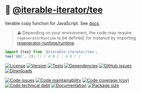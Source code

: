 :seedling: [@iterable-iterator/tee](https://iterable-iterator.github.io/tee)
==

Iterable copy function for JavaScript.
See [docs](https://iterable-iterator.github.io/tee/index.html).

> :warning: Depending on your environment, the code may require
> `regeneratorRuntime` to be defined, for instance by importing
> [regenerator-runtime/runtime](https://www.npmjs.com/package/regenerator-runtime).

```js
import {tee} from '@iterable-iterator/tee';
tee('ABC', 2); // [ A B C , A B C ]
```

[![License](https://img.shields.io/github/license/iterable-iterator/tee.svg)](https://raw.githubusercontent.com/iterable-iterator/tee/main/LICENSE)
[![Version](https://img.shields.io/npm/v/@iterable-iterator/tee.svg)](https://www.npmjs.org/package/@iterable-iterator/tee)
[![Tests](https://img.shields.io/github/actions/workflow/status/iterable-iterator/tee/ci.yml?branch=main&event=push&label=tests)](https://github.com/iterable-iterator/tee/actions/workflows/ci.yml?query=branch:main)
[![Dependencies](https://img.shields.io/librariesio/github/iterable-iterator/tee.svg)](https://github.com/iterable-iterator/tee/network/dependencies)
[![GitHub issues](https://img.shields.io/github/issues/iterable-iterator/tee.svg)](https://github.com/iterable-iterator/tee/issues)
[![Downloads](https://img.shields.io/npm/dm/@iterable-iterator/tee.svg)](https://www.npmjs.org/package/@iterable-iterator/tee)

[![Code issues](https://img.shields.io/codeclimate/issues/iterable-iterator/tee.svg)](https://codeclimate.com/github/iterable-iterator/tee/issues)
[![Code maintainability](https://img.shields.io/codeclimate/maintainability/iterable-iterator/tee.svg)](https://codeclimate.com/github/iterable-iterator/tee/trends/churn)
[![Code coverage (cov)](https://img.shields.io/codecov/c/gh/iterable-iterator/tee/main.svg)](https://codecov.io/gh/iterable-iterator/tee)
[![Code technical debt](https://img.shields.io/codeclimate/tech-debt/iterable-iterator/tee.svg)](https://codeclimate.com/github/iterable-iterator/tee/trends/technical_debt)
[![Documentation](https://iterable-iterator.github.io/tee/badge.svg)](https://iterable-iterator.github.io/tee/source.html)
[![Package size](https://img.shields.io/bundlephobia/minzip/@iterable-iterator/tee)](https://bundlephobia.com/result?p=@iterable-iterator/tee)
